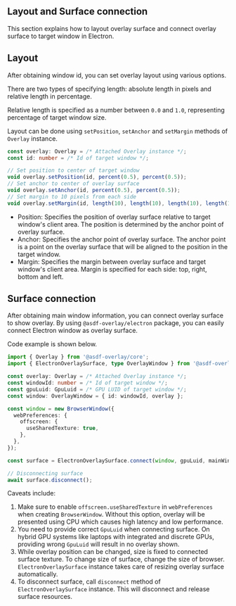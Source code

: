 ## Layout and Surface connection
This section explains how to layout overlay surface and connect overlay surface to target window in Electron.

## Layout
After obtaining window id, you can set overlay layout using various options.

There are two types of specifying length: absolute length in pixels and relative length in percentage.

Relative length is specified as a number between `0.0` and `1.0`, representing percentage of target window size.

Layout can be done using `setPosition`, `setAnchor` and `setMargin` methods of `Overlay` instance.
```typescript
const overlay: Overlay = /* Attached Overlay instance */;
const id: number = /* Id of target window */;

// Set position to center of target window
void overlay.setPosition(id, percent(0.5), percent(0.5));
// Set anchor to center of overlay surface
void overlay.setAnchor(id, percent(0.5), percent(0.5));
// Set margin to 10 pixels from each side
void overlay.setMargin(id, length(10), length(10), length(10), length(10));
```
* Position: Specifies the position of overlay surface relative to target window's client area.
  The position is determined by the anchor point of overlay surface.
* Anchor: Specifies the anchor point of overlay surface.
   The anchor point is a point on the overlay surface that will be aligned to the position in the target window.
* Margin: Specifies the margin between overlay surface and target window's client area.
  Margin is specified for each side: top, right, bottom and left.

## Surface connection
After obtaining main window information, you can connect overlay surface to show overlay.
By using `@asdf-overlay/electron` package, you can easily connect Electron window as overlay surface.

Code example is shown below.
```typescript
import { Overlay } from '@asdf-overlay/core';
import { ElectronOverlaySurface, type OverlayWindow } from '@asdf-overlay/electron';

const overlay: Overlay = /* Attached Overlay instance */;
const windowId: number = /* Id of target window */;
const gpuLuid: GpuLuid = /* GPU LUID of target window */;
const window: OverlayWindow = { id: windowId, overlay };

const window = new BrowserWindow({
  webPreferences: {
    offscreen: {
      useSharedTexture: true,
    },
  },
});

const surface = ElectronOverlaySurface.connect(window, gpuLuid, mainWindow.webContents);

// Disconnecting surface
await surface.disconnect();
```
Caveats include:
1. Make sure to enable `offscreen.useSharedTexture` in `webPreferences` when creating `BrowserWindow`.
   Without this option, overlay will be presented using CPU which causes high latency and low performance.
2. You need to provide correct `GpuLuid` when connecting surface.
   On hybrid GPU systems like laptops with integrated and discrete GPUs, providing wrong `GpuLuid` will result in no overlay shown.
3. While overlay position can be changed, size is fixed to connected surface texture.
   To change size of surface, change the size of browser.
   `ElectronOverlaySurface` instance takes care of resizing overlay surface automatically.
4. To disconnect surface, call `disconnect` method of `ElectronOverlaySurface` instance.
   This will disconnect and release surface resources.
